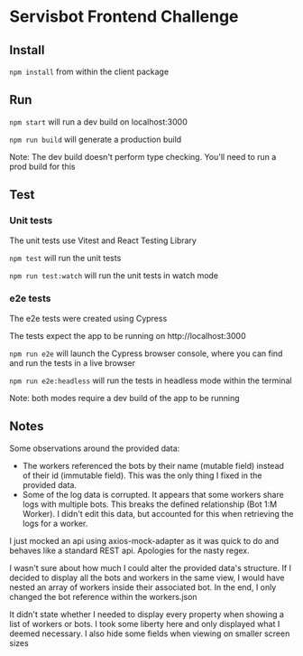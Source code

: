 # Servisbot Frontend Challenge

## Install

`npm install` from within the client package

## Run

`npm start` will run a dev build on localhost:3000

`npm run build` will generate a production build

Note: The dev build doesn't perform type checking. You'll need to run a prod build for this

## Test

### Unit tests

The unit tests use Vitest and React Testing Library

`npm test` will run the unit tests

`npm run test:watch` will run the unit tests in watch mode

### e2e tests

The e2e tests were created using Cypress

The tests expect the app to be running on http://localhost:3000

`npm run e2e` will launch the Cypress browser console, where you can find and run the tests in a live browser

`npm run e2e:headless` will run the tests in headless mode within the terminal

Note: both modes require a dev build of the app to be running

## Notes

Some observations around the provided data:

- The workers referenced the bots by their name (mutable field) instead of their id (immutable field). This was the only thing I fixed in the provided data.
- Some of the log data is corrupted. It appears that some workers share logs with multiple bots. This breaks the defined relationship (Bot 1:M Worker). I didn't edit this data, but accounted for this when retrieving the logs for a worker.

I just mocked an api using axios-mock-adapter as it was quick to do and behaves like a standard REST api. Apologies for the nasty regex.

I wasn't sure about how much I could alter the provided data's structure. If I decided to display all the bots and workers in the same view, I would have nested an array of workers inside their associated bot. In the end, I only changed the bot reference within the workers.json

It didn't state whether I needed to display every property when showing a list of workers or bots. I took some liberty here and only displayed what I deemed necessary. I also hide some fields when viewing on smaller screen sizes

